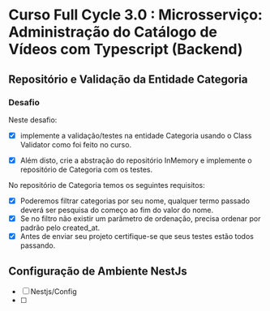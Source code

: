 # Curso Full Cycle 3.0 : Microsserviço: Administração do Catálogo de Vídeos com Typescript (Backend)

## Repositório e Validação da Entidade Categoria

### Desafio

Neste desafio:<br>

- [X] implemente a validação/testes na entidade Categoria usando o Class Validator como foi feito no curso.

- [X] Além disto, crie a abstração do repositório InMemory e implemente o repositório de Categoria com os testes.

No repositório de Categoria temos os seguintes requisitos:

- [X] Poderemos filtrar categorias por seu nome, qualquer termo passado deverá ser pesquisa do começo ao fim do valor do nome.
- [X] Se no filtro não existir um parâmetro de ordenação, precisa ordenar por padrão pelo created_at.
- [X] Antes de enviar seu projeto certifique-se que seus testes estão todos passando.

## Configuração de Ambiente NestJs
 - [ ] Nestjs/Config
 - [ ] 
